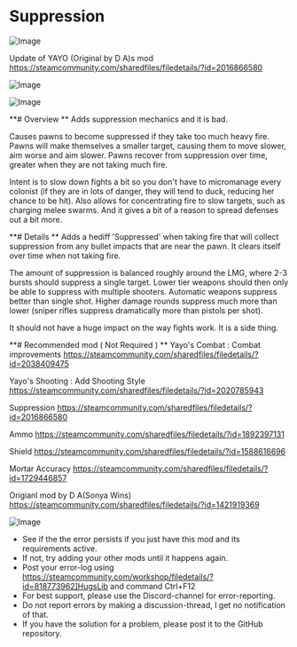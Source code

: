 # Suppression

![Image](https://i.imgur.com/WAEzk68.png)

Update of YAYO (Original by D A)s mod
https://steamcommunity.com/sharedfiles/filedetails/?id=2016866580

![Image](https://i.imgur.com/7Gzt3Rg.png)

	
![Image](https://i.imgur.com/NOW7jU1.png)

**# Overview
**
Adds suppression mechanics and it is bad.

Causes pawns to become suppressed if they take too much heavy fire. Pawns will make themselves a smaller target, causing them to move slower, aim worse and aim slower. Pawns recover from suppression over time, greater when they are not taking much fire.

Intent is to slow down fights a bit so you don&apos;t have to micromanage every colonist (if they are in lots of danger, they will tend to duck, reducing her chance to be hit). Also allows for concentrating fire to slow targets, such as charging melee swarms. And it gives a bit of a reason to spread defenses out a bit more.


**# Details
**
Adds a hediff &apos;Suppressed&apos; when taking fire that will collect suppression from any bullet impacts that are near the pawn. It clears itself over time when not taking fire.

The amount of suppression is balanced roughly around the LMG, where 2-3 bursts should suppress a single target. Lower tier weapons should then only be able to suppress with multiple shooters. Automatic weapons suppress better than single shot. Higher damage rounds suppress much more than lower (sniper rifles suppress dramatically more than pistols per shot).

It should not have a huge impact on the way fights work. It is a side thing.



**# Recommended mod ( Not Required )
**
Yayo&apos;s Combat : Combat improvements
https://steamcommunity.com/sharedfiles/filedetails/?id=2038409475

Yayo&apos;s Shooting : Add Shooting Style
https://steamcommunity.com/sharedfiles/filedetails/?id=2020785943

Suppression
https://steamcommunity.com/sharedfiles/filedetails/?id=2016866580

Ammo
https://steamcommunity.com/sharedfiles/filedetails/?id=1892397131

Shield
https://steamcommunity.com/sharedfiles/filedetails/?id=1588616696

Mortar Accuracy
https://steamcommunity.com/sharedfiles/filedetails/?id=1729446857





Origianl mod by D A(Sonya Wins) https://steamcommunity.com/sharedfiles/filedetails/?id=1421919369

![Image](https://i.imgur.com/Rs6T6cr.png)



-  See if the the error persists if you just have this mod and its requirements active.
-  If not, try adding your other mods until it happens again.
-  Post your error-log using https://steamcommunity.com/workshop/filedetails/?id=818773962]HugsLib and command Ctrl+F12
-  For best support, please use the Discord-channel for error-reporting.
-  Do not report errors by making a discussion-thread, I get no notification of that.
-  If you have the solution for a problem, please post it to the GitHub repository.



